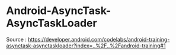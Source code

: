 # Android-AsyncTask-AsyncTaskLoader
Source : https://developer.android.com/codelabs/android-training-asynctask-asynctaskloader?index=..%2F..%2Fandroid-training#1
